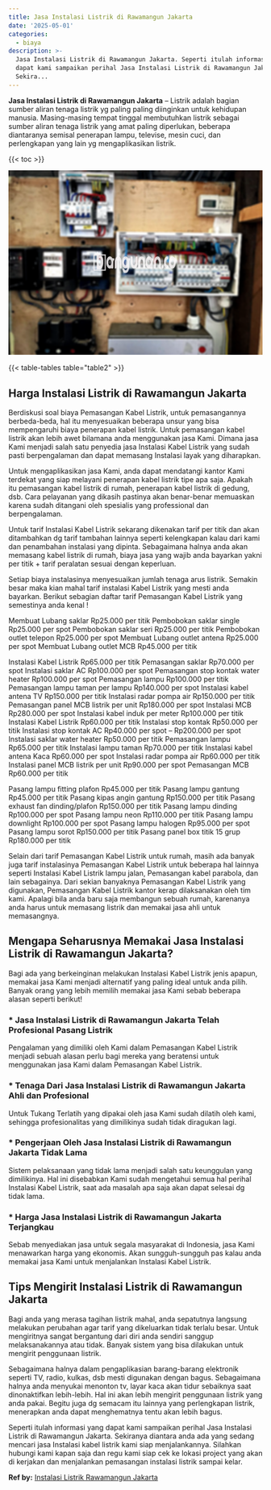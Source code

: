 ```yaml
---
title: Jasa Instalasi Listrik di Rawamangun Jakarta
date: '2025-05-01'
categories:
  - biaya
description: >-
  Jasa Instalasi Listrik di Rawamangun Jakarta. Seperti itulah informasi yang
  dapat kami sampaikan perihal Jasa Instalasi Listrik di Rawamangun Jakarta.
  Sekira...
---
```


**Jasa Instalasi Listrik di Rawamangun Jakarta** – Listrik adalah bagian sumber aliran tenaga listrik yg paling paling diinginkan untuk kehidupan manusia. Masing-masing tempat tinggal membutuhkan listrik sebagai sumber aliran tenaga listrik yang amat paling diperlukan, beberapa diantaranya semisal penerapan lampu, televise, mesin cuci, dan perlengkapan yang lain yg mengaplikasikan listrik.

{{< toc >}}

![Jasa Instalasi Listrik di Rawamangun Jakarta](/images/instalasi-listrik-murah10.png)

{{< table-tables table="table2" >}}

## Harga Instalasi Listrik di Rawamangun Jakarta

Berdiskusi soal biaya Pemasangan Kabel Listrik, untuk pemasangannya berbeda-beda, hal itu menyesuaikan beberapa unsur yang bisa mempengaruhi biaya penerapan kabel listrik. Untuk pemasangan kabel listrik akan lebih awet bilamana anda menggunakan jasa Kami. Dimana jasa Kami menjadi salah satu penyedia jasa Instalasi Kabel Listrik yang sudah pasti berpengalaman dan dapat memasang Instalasi layak yang diharapkan.

Untuk mengaplikasikan jasa Kami, anda dapat mendatangi kantor Kami terdekat yang siap melayani penerapan kabel listrik tipe apa saja. Apakah itu pemasangan kabel listrik di rumah, penerapan kabel listrik di gedung, dsb. Cara pelayanan yang dikasih pastinya akan benar-benar memuaskan karena sudah ditangani oleh spesialis yang professional dan berpengalaman.

Untuk tarif Instalasi Kabel Listrik sekarang dikenakan tarif per titik dan akan ditambahkan dg tarif tambahan lainnya seperti kelengkapan kalau dari kami dan penambahan instalasi yang dipinta. Sebagaimana halnya anda akan memasang kabel listrik di rumah, biaya jasa yang wajib anda bayarkan yakni per titik + tarif peralatan sesuai dengan keperluan.

Setiap biaya instalasinya menyesuaikan jumlah tenaga arus listrik. Semakin besar maka kian mahal tarif instalasi Kabel Listrik yang mesti anda bayarkan. Berikut sebagian daftar tarif Pemasangan Kabel Listrik yang semestinya anda kenal !

Membuat Lubang saklar Rp25.000 per titik Pembobokan saklar single Rp25.000 per spot Pembobokan saklar seri Rp25.000 per titik Pembobokan outlet telepon Rp25.000 per spot Membuat Lubang outlet antena Rp25.000 per spot Membuat Lubang outlet MCB Rp45.000 per titik

Instalasi Kabel Listrik Rp65.000 per titik Pemasangan saklar Rp70.000 per spot Instalasi saklar AC Rp100.000 per spot Pemasangan stop kontak water heater Rp100.000 per spot Pemasangan lampu Rp100.000 per titik Pemasangan lampu taman per lampu Rp140.000 per spot Instalasi kabel antena TV Rp150.000 per titik Instalasi radar pompa air Rp150.000 per titik Pemasangan panel MCB listrik per unit Rp180.000 per spot Instalasi MCB Rp280.000 per spot Instalasi kabel induk per meter Rp100.000 per titik Instalasi Kabel Listrik Rp60.000 per titik Instalasi stop kontak Rp50.000 per titik Instalasi stop kontak AC Rp40.000 per spot – Rp200.000 per spot Instalasi saklar water heater Rp50.000 per titik Pemasangan lampu Rp65.000 per titik Instalasi lampu taman Rp70.000 per titik Instalasi kabel antena Kaca Rp60.000 per spot Instalasi radar pompa air Rp60.000 per titik Instalasi panel MCB listrik per unit Rp90.000 per spot Pemasangan MCB Rp60.000 per titik

Pasang lampu fitting plafon Rp45.000 per titik Pasang lampu gantung Rp45.000 per titik Pasang kipas angin gantung Rp150.000 per titik Pasang exhaust fan dinding/plafon Rp150.000 per titik Pasang lampu dinding Rp100.000 per spot Pasang lampu neon Rp110.000 per titik Pasang lampu downlight Rp100.000 per spot Pasang lampu halogen Rp95.000 per spot Pasang lampu sorot Rp150.000 per titik Pasang panel box titik 15 grup Rp180.000 per titik

Selain dari tarif Pemasangan Kabel Listrik untuk rumah, masih ada banyak juga tarif instalasinya Pemasangan Kabel Listrik untuk beberapa hal lainnya seperti Instalasi Kabel Listrik lampu jalan, Pemasangan kabel parabola, dan lain sebagainya. Dari sekian banyaknya Pemasangan Kabel Listrik yang digunakan, Pemasangan Kabel Listrik kantor kerap dilaksanakan oleh tim kami. Apalagi bila anda baru saja membangun sebuah rumah, karenanya anda harus untuk memasang listrik dan memakai jasa ahli untuk memasangnya.

## Mengapa Seharusnya Memakai Jasa Instalasi Listrik di Rawamangun Jakarta?

Bagi ada yang berkeinginan melakukan Instalasi Kabel Listrik jenis apapun, memakai jasa Kami menjadi alternatif yang paling ideal untuk anda pilih. Banyak orang yang lebih memilih memakai jasa Kami sebab beberapa alasan seperti berikut!

### \* Jasa Instalasi Listrik di Rawamangun Jakarta Telah Profesional Pasang Listrik

Pengalaman yang dimiliki oleh Kami dalam Pemasangan Kabel Listrik menjadi sebuah alasan perlu bagi mereka yang beratensi untuk menggunakan jasa Kami dalam Pemasangan Kabel Listrik.

### \* Tenaga Dari Jasa Instalasi Listrik di Rawamangun Jakarta Ahli dan Profesional

Untuk Tukang Terlatih yang dipakai oleh jasa Kami sudah dilatih oleh kami, sehingga profesionalitas yang dimilikinya sudah tidak diragukan lagi.

### \* Pengerjaan Oleh Jasa Instalasi Listrik di Rawamangun Jakarta Tidak Lama

Sistem pelaksanaan yang tidak lama menjadi salah satu keunggulan yang dimilikinya. Hal ini disebabkan Kami sudah mengetahui semua hal perihal Instalasi Kabel Listrik, saat ada masalah apa saja akan dapat selesai dg tidak lama.

### \* Harga Jasa Instalasi Listrik di Rawamangun Jakarta Terjangkau

Sebab menyediakan jasa untuk segala masyarakat di Indonesia, jasa Kami menawarkan harga yang ekonomis. Akan sungguh-sungguh pas kalau anda memakai jasa Kami untuk menjalankan Instalasi Kabel Listrik.

## Tips Mengirit Instalasi Listrik di Rawamangun Jakarta


Bagi anda yang merasa tagihan listrik mahal, anda sepatutnya langsung melakukan perubahan agar tarif yang dikeluarkan tidak terlalu besar. Untuk mengiritnya sangat bergantung dari diri anda sendiri sanggup melaksanakannya atau tidak. Banyak sistem yang bisa dilakukan untuk mengirit penggunaan listrik.

Sebagaimana halnya dalam pengaplikasian barang-barang elektronik seperti TV, radio, kulkas, dsb mesti digunakan dengan bagus. Sebagaimana halnya anda menyukai menonton tv, layar kaca akan tidur sebaiknya saat dinonaktifkan lebih-lebih. Hal ini akan lebih mengirit penggunaan listrik yang anda pakai. Begitu juga dg semacam itu lainnya yang perlengkapan listrik, menerapkan anda dapat menghematnya tentu akan lebih bagus.

Seperti itulah informasi yang dapat kami sampaikan perihal Jasa Instalasi Listrik di Rawamangun Jakarta. Sekiranya diantara anda ada yang sedang mencari jasa Instalasi kabel listrik kami siap menjalankannya. Silahkan hubungi kami kapan saja dan regu kami siap cek ke lokasi project yang akan di kerjakan dan menjalankan pemasangan instalasi listrik sampai kelar.

**Ref by:** [Instalasi Listrik Rawamangun Jakarta](https://id.wikipedia.org/wiki/Instalasi)
